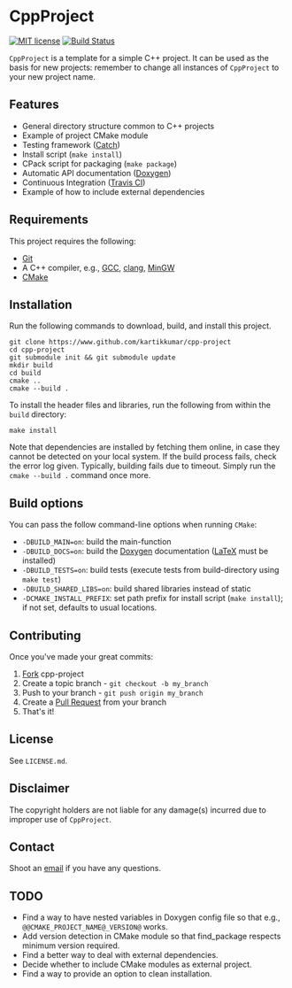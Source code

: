 CppProject
===

[![MIT license](http://img.shields.io/badge/license-MIT-brightgreen.svg)](http://opensource.org/licenses/MIT) [![Build Status](https://travis-ci.org/kartikkumar/cpp-project.svg?branch=master)](https://travis-ci.org/kartikkumar/cpp-project)

`CppProject` is a template for a simple C++ project. It can be used as the basis for new projects: remember to change all instances of `CppProject` to your new project name.

Features
------

  - General directory structure common to C++ projects
  - Example of project CMake module
  - Testing framework ([Catch](https://www.github.com/philsquared/Catch "Catch Github repository"))
  - Install script (`make install`)
  - CPack script for packaging (`make package`)
  - Automatic API documentation ([Doxygen](http://www.doxygen.org "Doxygen homepage"))
  - Continuous Integration ([Travis CI](https://travis-ci.org/ "Travis CI homepage"))
  - Example of how to include external dependencies

Requirements
------

This project requires the following:

  - [Git](http://git-scm.com)
  - A C++ compiler, e.g., [GCC](https://gcc.gnu.org/), [clang](http://clang.llvm.org/), [MinGW](http://www.mingw.org/)
  - [CMake](http://www.cmake.org)

Installation
------

Run the following commands to download, build, and install this project.

    git clone https://www.github.com/kartikkumar/cpp-project
    cd cpp-project
    git submodule init && git submodule update
    mkdir build
    cd build
    cmake ..
    cmake --build .

To install the header files and libraries, run the following from within the `build` directory:

    make install

Note that dependencies are installed by fetching them online, in case they cannot be detected on your local system. If the build process fails, check the error log given. Typically, building fails due to timeout. Simply run the `cmake --build .` command once more.

Build options
-------------

You can pass the follow command-line options when running `CMake`:

  - `-DBUILD_MAIN=on`: build the main-function
  - `-DBUILD_DOCS=on`: build the [Doxygen](http://www.doxygen.org "Doxygen homepage") documentation ([LaTeX](http://www.latex-project.org/) must be installed)
  - `-DBUILD_TESTS=on`: build tests (execute tests from build-directory using `make test`)
  - `-DBUILD_SHARED_LIBS=on`: build shared libraries instead of static
  - `-DCMAKE_INSTALL_PREFIX`: set path prefix for install script (`make install`); if not set, defaults to usual locations.

Contributing
------------

Once you've made your great commits:

  1. [Fork](https://github.com/kartikkumar/cpp-project/fork) cpp-project
  2. Create a topic branch - `git checkout -b my_branch`
  3. Push to your branch - `git push origin my_branch`
  4. Create a [Pull Request](http://help.github.com/pull-requests/) from your branch
  5. That's it!

License
------

See `LICENSE.md`.

Disclaimer
------

The copyright holders are not liable for any damage(s) incurred due to improper use of `CppProject`.

Contact
------

Shoot an [email](mailto:me@kartikkumar.com?subject=CppProject) if you have any questions.

TODO
------

  - Find a way to have nested variables in Doxygen config file so that e.g., `@@CMAKE_PROJECT_NAME@_VERSION@` works.
  - Add version detection in CMake module so that find_package respects minimum version required.
  - Find a better way to deal with external dependencies.
  - Decide whether to include CMake modules as external project.
  - Find a way to provide an option to clean installation.